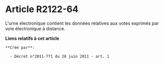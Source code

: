 # Article R2122-64

L'urne électronique contient les données relatives aux votes exprimés par voie électronique à distance.

**Liens relatifs à cet article**

	**Créé par**:

	  - Décret n°2011-771 du 28 juin 2011 - art. 1
